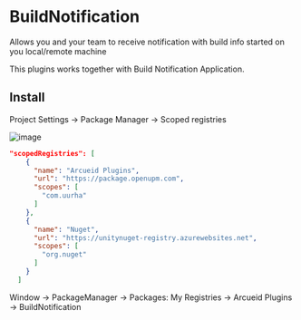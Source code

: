 # BuildNotification

Allows you and your team to receive notification with build info started on you local/remote machine

This plugins works together with Build Notification Application.

## Install
Project Settings -> Package Manager -> Scoped registries
</br>

![image](https://user-images.githubusercontent.com/22265817/197618796-e4f99403-e119-4f35-8320-b233696496d9.png)

```json
"scopedRegistries": [
    {
      "name": "Arcueid Plugins",
      "url": "https://package.openupm.com",
      "scopes": [
        "com.uurha"
      ]
    },
    {
      "name": "Nuget",
      "url": "https://unitynuget-registry.azurewebsites.net",
      "scopes": [
        "org.nuget"
      ]
    }
  ]
```

Window -> PackageManager -> Packages: My Registries -> Arcueid Plugins -> BuildNotification
